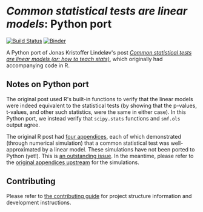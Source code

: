 # _Common statistical tests are linear models_: Python port

[![Build Status](https://travis-ci.com/eigenfoo/tests-as-linear.svg?branch=master)](https://travis-ci.com/eigenfoo/tests-as-linear)
[![Binder](https://mybinder.org/badge_logo.svg)](https://mybinder.org/v2/gh/eigenfoo/tests-as-linear/master?filepath=tests-as-linear.ipynb)

A Python port of Jonas Kristoffer Lindeløv's post [_Common statistical tests are
linear models (or: how to teach
stats)_](https://lindeloev.github.io/tests-as-linear/), which originally had
accompanying code in R.

## Notes on Python port

The original post used R's built-in functions to verify that the linear models
were indeed equivalent to the statistical tests (by showing that the p-values,
t-values, and other such statistics, were the same in either case). In this
Python port, we instead verify that `scipy.stats` functions and `smf.ols` output
agree.

The original R post had [four
appendices](https://github.com/lindeloev/tests-as-linear/tree/master/simulations),
each of which demonstrated (through numerical simulation) that a common
statistical test was well-approximated by a linear model. These simulations have
not been ported to Python (yet!). This is [an outstanding
issue](https://github.com/eigenfoo/tests-as-linear/issues/14). In the meantime,
please refer to the [original appendices
upstream](https://github.com/lindeloev/tests-as-linear/tree/master/simulations)
for the simulations.

## Contributing

Please refer to [the contributing
guide](https://github.com/eigenfoo/tests-as-linear/blob/master/CONTRIBUTING.md)
for project structure information and development instructions.
